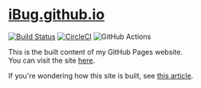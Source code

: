 # [iBug.github.io][site]

[![Build Status](https://travis-ci.org/iBug/iBug-source.svg?branch=master)](https://travis-ci.org/iBug/iBug-source) [![CircleCI](https://circleci.com/gh/iBug/iBug-source.svg?style=shield)](https://circleci.com/gh/iBug/iBug-source) ![GitHub Actions](https://github.com/iBug/iBug-source/workflows/GitHub%20Actions/badge.svg)

This is the built content of my GitHub Pages website.  
You can visit the site [here][site].  

If you're wondering how this site is built, see [this article][1].

  [site]: https://ibug.github.io/
  [1]: https://ibug.github.io/p/4
